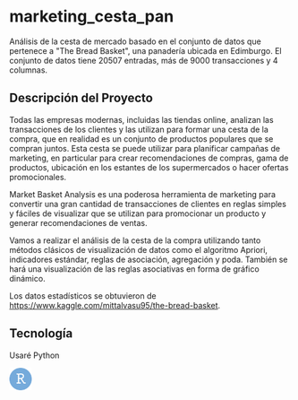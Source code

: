 # marketing_cesta_pan

Análisis de la cesta de mercado basado en el conjunto de datos que pertenece a "The Bread Basket", una panadería ubicada en Edimburgo. El conjunto de datos tiene 20507 entradas, más de 9000 transacciones y 4 columnas.

## Descripción del Proyecto
Todas las empresas modernas, incluidas las tiendas online, analizan las transacciones de los clientes y las utilizan para formar una cesta de la compra, que en realidad es un conjunto de productos populares que se compran juntos.
Esta cesta se puede utilizar para planificar campañas de marketing, en particular para crear recomendaciones de compras, gama de productos, ubicación en los estantes de los supermercados o hacer ofertas promocionales.

Market Basket Analysis es una poderosa herramienta de marketing para convertir una gran cantidad de transacciones de clientes en reglas simples y fáciles de visualizar que se utilizan para promocionar un producto y generar recomendaciones de ventas.

Vamos a realizar el análisis de la cesta de la compra utilizando tanto métodos clásicos de visualización de datos como el algoritmo Apriori, indicadores estándar, reglas de asociación, agregación y poda. También se hará una visualización de las reglas asociativas en forma de gráfico dinámico.

Los datos estadísticos se obtuvieron de https://www.kaggle.com/mittalvasu95/the-bread-basket. 




## Tecnología

Usaré Python

<a href="https://rstudio.com/" target="_blank" rel="noreferrer"> 
<img src="https://github.com/devicons/devicon/blob/master/icons/rstudio/rstudio-original.svg" alt="rstudio" width="40" height="40"/> 
</a> 
